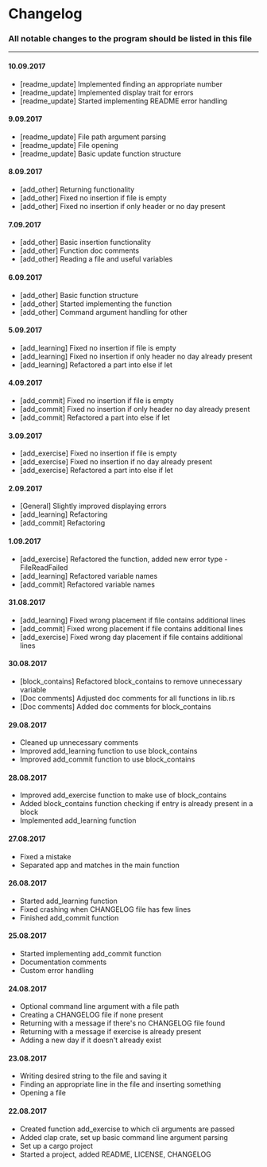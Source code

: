 # Changelog

### All notable changes to the program should be listed in this file

---

#### 10.09.2017

* [readme_update] Implemented finding an appropriate number
* [readme_update] Implemented display trait for errors
* [readme_update] Started implementing README error handling

#### 9.09.2017

* [readme_update] File path argument parsing
* [readme_update] File opening
* [readme_update] Basic update function structure

#### 8.09.2017

* [add_other] Returning functionality 
* [add_other] Fixed no insertion if file is empty 
* [add_other] Fixed no insertion if only header or no day present

#### 7.09.2017

* [add_other] Basic insertion functionality
* [add_other] Function doc comments
* [add_other] Reading a file and useful variables

#### 6.09.2017

* [add_other] Basic function structure 
* [add_other] Started implementing the function
* [add_other] Command argument handling for other

#### 5.09.2017

* [add_learning] Fixed no insertion if file is empty
* [add_learning] Fixed no insertion if only header no day already present
* [add_learning] Refactored a part into else if let

#### 4.09.2017

* [add_commit] Fixed no insertion if file is empty
* [add_commit] Fixed no insertion if only header no day already present
* [add_commit] Refactored a part into else if let

#### 3.09.2017

* [add_exercise] Fixed no insertion if file is empty
* [add_exercise] Fixed no insertion if no day already present
* [add_exercise] Refactored a part into else if let

#### 2.09.2017

* [General] Slightly improved displaying errors
* [add_learning] Refactoring
* [add_commit] Refactoring

#### 1.09.2017

* [add_exercise] Refactored the function, added new error type - FileReadFailed
* [add_learning] Refactored variable names
* [add_commit] Refactored variable names

#### 31.08.2017

* [add_learning] Fixed wrong placement if file contains additional lines
* [add_commit] Fixed wrong placement if file contains additional lines
* [add_exercise] Fixed wrong day placement if file contains additional lines

#### 30.08.2017

* [block_contains] Refactored block\_contains to remove unnecessary variable
* [Doc comments] Adjusted doc comments for all functions in lib.rs
* [Doc comments] Added doc comments for block_contains

#### 29.08.2017

* Cleaned up unnecessary comments
* Improved add\_learning function to use block\_contains
* Improved add\_commit function to use block\_contains

#### 28.08.2017

* Improved add\_exercise function to make use of block\_contains
* Added block_contains function checking if entry is already present in a block
* Implemented add_learning function

#### 27.08.2017

* Fixed a mistake
* Separated app and matches in the main function

#### 26.08.2017

* Started add_learning function
* Fixed crashing when CHANGELOG file has few lines
* Finished add_commit function

#### 25.08.2017

* Started implementing add_commit function
* Documentation comments
* Custom error handling

#### 24.08.2017

* Optional command line argument with a file path
* Creating a CHANGELOG file if none present
* Returning with a message if there's no CHANGELOG file found
* Returning with a message if exercise is already present
* Adding a new day if it doesn't already exist

#### 23.08.2017

* Writing desired string to the file and saving it
* Finding an appropriate line in the file and inserting something
* Opening a file

#### 22.08.2017

* Created function add_exercise to which cli arguments are passed
* Added clap crate, set up basic command line argument parsing
* Set up a cargo project
* Started a project, added README, LICENSE, CHANGELOG
